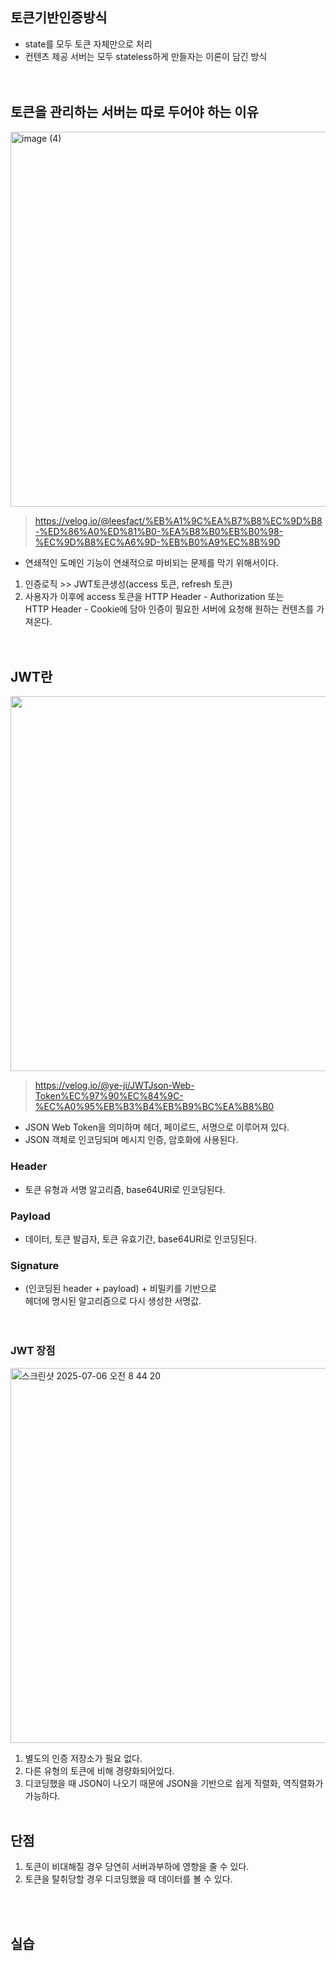 ## 토큰기반인증방식
- state를 모두 토큰 자체만으로 처리 <br>
- 컨텐츠 제공 서버는 모두 stateless하게 만들자는 이론이 담긴 방식 <br>
<br><br>

## 토큰을 관리하는 서버는 따로 두어야 하는 이유
<img width="600" alt="image (4)" src="https://github.com/user-attachments/assets/532fc670-073b-430a-a13e-c2ef60a4698e" /><br>
>https://velog.io/@leesfact/%EB%A1%9C%EA%B7%B8%EC%9D%B8-%ED%86%A0%ED%81%B0-%EA%B8%B0%EB%B0%98-%EC%9D%B8%EC%A6%9D-%EB%B0%A9%EC%8B%9D
- 연쇄적인 도메인 기능이 연쇄적으로 마비되는 문제를 막기 위해서이다. <br>
1. 인증로직 >> JWT토큰생성(access 토큰, refresh 토큰) <br>
2. 사용자가 이후에 access 토큰을 HTTP Header - Authorization 또는 <br>
HTTP Header - Cookie에 담아 인증이 필요한 서버에 요청해 원하는 컨텐츠를 가져온다. <br>
<br><br>

## JWT란
<img src="https://github.com/user-attachments/assets/73fd1942-5926-4cbe-b8f4-99d49d145142" width="600"/><br>
>https://velog.io/@ye-ji/JWTJson-Web-Token%EC%97%90%EC%84%9C-%EC%A0%95%EB%B3%B4%EB%B9%BC%EA%B8%B0
- JSON Web Token을 의미하며 헤더, 페이로드, 서명으로 이루어져 있다. <br>
- JSON 객체로 인코딩되며 메시지 인증, 암호화에 사용된다. <br>

### Header
- 토큰 유형과 서명 알고리즘, base64URI로 인코딩된다. <br>

### Payload
- 데이터, 토큰 발급자, 토큰 유효기간, base64URI로 인코딩된다. <br>

### Signature
- (인코딩된 header + payload) + 비밀키를 기반으로 <br>
헤더에 명시된 알고리즘으로 다시 생성한 서명값. <br>
<br><br>

### JWT 장점
<img width="600" alt="스크린샷 2025-07-06 오전 8 44 20" src="https://github.com/user-attachments/assets/4d576e9f-2890-453d-8fb2-2f52fd982191" /><br>
1. 별도의 인증 저장소가 필요 없다.
2. 다른 유형의 토큰에 비해 경량화되어있다.
3. 디코딩했을 때 JSON이 나오기 때문에 JSON을 기반으로 쉽게 직렬화, 역직렬화가 가능하다.
<br><br>

## 단점
1. 토큰이 비대해질 경우 당연히 서버과부하에 영향을 줄 수 있다.
2. 토큰을 탈취당할 경우 디코딩했을 때 데이터를 볼 수 있다.

<br><br>

## 실습
